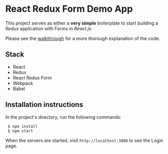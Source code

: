 # React Redux Form Demo App

This project serves as either a **very simple** boilerplate to start building a *Redux* application with Forms in *React.js*.

Please see the [walkthrough](http://seanamarasinghe.com/developer/react-redux-form/) for a more thorough explanation of the code.

## Stack

- React
- Redux
- React Redux Form
- Webpack
- Babel

## Installation instructions

 In the project's directory, run the following commands:
```
 $ npm install
 $ npm start
```

When the servers are started, visit `http://localhost:3000` to see the Login page.
